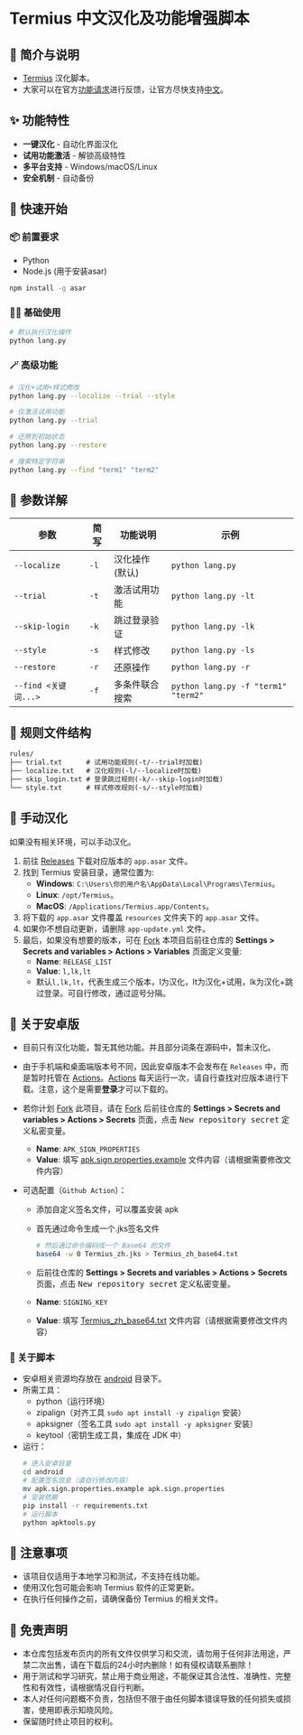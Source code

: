 # Termius 中文汉化及功能增强脚本

## 🎉 简介与说明

- [Termius][termius] 汉化脚本。
- 大家可以在官方[功能请求][consideration]进行反馈，让官方尽快支持[中文][localization]。

## ✨ 功能特性

- **一键汉化** - 自动化界面汉化
- **试用功能激活** - 解锁高级特性
- **多平台支持** - Windows/macOS/Linux
- **安全机制** - 自动备份

## 🚀 快速开始

### 📦 前置要求

- Python
- Node.js (用于安装asar)

```bash
npm install -g asar
```

### 🧑‍💻 基础使用

```bash
# 默认执行汉化操作
python lang.py
```

### 🪄 高级功能

```bash
# 汉化+试用+样式修改
python lang.py --localize --trial --style

# 仅激活试用功能
python lang.py --trial

# 还原到初始状态
python lang.py --restore

# 搜索特定字符串
python lang.py --find "term1" "term2"
```

## 🔬 参数详解

| 参数                | 简写   | 功能说明     | 示例                                  |
|-------------------|------|----------|-------------------------------------|
| `--localize`      | `-l` | 汉化操作(默认) | `python lang.py`                    |
| `--trial`         | `-t` | 激活试用功能   | `python lang.py -lt`                |
| `--skip-login`    | `-k` | 跳过登录验证   | `python lang.py -lk`                |
| `--style`         | `-s` | 样式修改     | `python lang.py -ls`                |
| `--restore`       | `-r` | 还原操作     | `python lang.py -r`                 |
| `--find <关键词...>` | `-f` | 多条件联合搜索  | `python lang.py -f "term1" "term2"` |

## 📂 规则文件结构

```markdown
rules/
├── trial.txt      # 试用功能规则(-t/--trial时加载)
├── localize.txt   # 汉化规则(-l/--localize时加载)
├── skip_login.txt # 登录跳过规则(-k/--skip-login时加载)
└── style.txt      # 样式修改规则(-s/--style时加载)
```

## 🤷 手动汉化

如果没有相关环境，可以手动汉化。

1. 前往 [Releases][releases] 下载对应版本的 `app.asar` 文件。
2. 找到 Termius 安装目录，通常位置为:
    - **Windows**: `C:\Users\你的用户名\AppData\Local\Programs\Termius`。
    - **Linux**: `/opt/Termius`。
    - **MacOS**: `/Applications/Termius.app/Contents`。
3. 将下载的 `app.asar` 文件覆盖 `resources` 文件夹下的 `app.asar` 文件。
4. 如果你不想自动更新，请删除 `app-update.yml` 文件。
5. 最后，如果没有想要的版本，可在 [Fork][fork] 本项目后前往仓库的 **Settings > Secrets and variables > Actions > Variables** 页面定义变量:
   - **Name**: `RELEASE_LIST`
   - **Value**: `l,lk,lt`
   - 默认`l,lk,lt`，代表生成三个版本，l为汉化，lt为汉化+试用，lk为汉化+跳过登录。可自行修改，通过逗号分隔。

## 📱 关于安卓版
- 目前只有汉化功能，暂无其他功能。并且部分词条在源码中，暂未汉化。
- 由于手机端和桌面端版本号不同，因此安卓版本不会发布在 `Releases` 中，而是暂时托管在 [Actions][localize-android]。[Actions][localize-android] 每天运行一次，请自行查找对应版本进行下载。注意，这个是需要**登录**才可以下载的。
- 若你计划 [Fork][fork] 此项目，请在 [Fork][fork] 后前往仓库的 **Settings > Secrets and variables > Actions > Secrets** 页面，点击 <kbd>New repository secret</kbd> 定义私密变量。
  - **Name**: `APK_SIGN_PROPERTIES`
  - **Value**: 填写 [apk.sign.properties.example](android/apk.sign.properties.example) 文件内容（请根据需要修改文件内容）

- 可选配置（`Github Action`）：
  - 添加自定义签名文件，可以覆盖安装 apk
  - 首先通过命令生成一个.jks签名文件
      ```bash
    # 然后通过命令编码成一个 Base64 的文件
    base64 -w 0 Termius_zh.jks > Termius_zh_base64.txt
      ```
  - 后前往仓库的 **Settings > Secrets and variables > Actions > Secrets** 页面，点击 <kbd>New repository secret</kbd> 定义私密变量。
  
  - **Name**: `SIGNING_KEY`
  - **Value**: 填写 [Termius_zh_base64.txt](Base64生成的文件) 文件内容（请根据需要修改文件内容）

### 🤖 关于脚本
- 安卓相关资源均存放在 [android](android) 目录下。
- 所需工具：
  - python（运行环境）
  - zipalign（对齐工具 `sudo apt install -y zipalign` 安装）
  - apksigner（签名工具 `sudo apt install -y apksigner` 安装）
  - keytool（密钥生成工具，集成在 JDK 中）
- 运行：
   ```bash
   # 进入安卓目录
   cd android
   # 配置签名信息（请自行修改内容）
   mv apk.sign.properties.example apk.sign.properties
   # 安装依赖
   pip install -r requirements.txt
   # 运行脚本
   python apktools.py
   ```

## 🔔 注意事项

- 该项目仅适用于本地学习和测试，不支持在线功能。
- 使用汉化包可能会影响 Termius 软件的正常更新。
- 在执行任何操作之前，请确保备份 Termius 的相关文件。

## 📜 免责声明

- 本仓库包括发布页内的所有文件仅供学习和交流，请勿用于任何非法用途，严禁二次出售，请在下载后的24小时内删除！如有侵权请联系删除！
- 用于测试和学习研究，禁止用于商业用途，不能保证其合法性、准确性、完整性和有效性，请根据情况自行判断。
- 本人对任何问题概不负责，包括但不限于由任何脚本错误导致的任何损失或损害，使用即表示知晓风险。
- 保留随时终止项目的权利。


<!-- LINK -->
[termius]: https://termius.com
[consideration]: https://ideas.termius.com/tabs/1-under-consideration
[localization]: https://ideas.termius.com/c/82-chinese-localization
[releases]: https://github.com/ArcSurge/Termius-Pro-zh_CN/releases
[fork]: https://github.com/ArcSurge/Termius-Pro-zh_CN/fork
[secrets]: https://github.com/ArcSurge/Termius-Pro-zh_CN/settings/secrets/actions
[variables]: https://github.com/ArcSurge/Termius-Pro-zh_CN/settings/variables/actions
[actions]: https://github.com/ArcSurge/Termius-Pro-zh_CN/actions
[localize-android]: https://github.com/ArcSurge/Termius-Pro-zh_CN/actions/workflows/localize-android.yml
